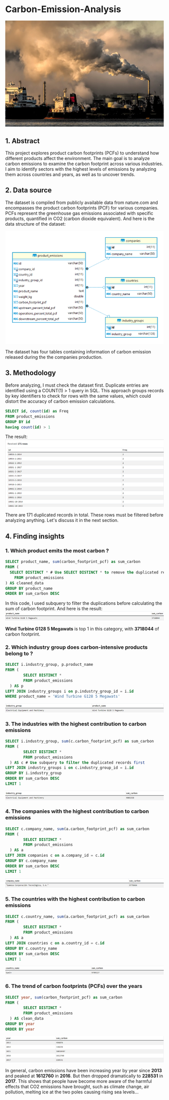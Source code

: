 # Carbon-Emission-Analysis
![](images/carbon_emission.jpg)
## 1. Abstract
This project explores product carbon footprints (PCFs) to understand how different products affect the environment. The main goal is to analyze carbon emissions to examine the carbon footprint across various industries. I aim to identify sectors with the highest levels of emissions by analyzing them across countries and years, as well as to uncover trends.

## 2. Data source
The dataset is compiled from publicly available data from nature.com and encompasses the product carbon footprints (PCF) for various companies. PCFs represent the greenhouse gas emissions associated with specific products, quantified in CO2 (carbon dioxide equivalent). And here is the data structure of the dataset:

![](images/data_structure.png)

The dataset has four tables containing information of carbon emission released during the the companies production.

## 3. Methodology
Before analyzing, I must check the dataset first. Duplicate entries are identified using a COUNT(1) > 1 query in SQL. This approach groups records by key identifiers to check for rows with the same values, which could distort the accuracy of carbon emission calculations.
```sql
SELECT id, count(id) as Freq
FROM product_emissions
GROUP BY id
having count(id) > 1
```
The result:
![](images/duplicated.png)

There are 171 duplicated records in total. These rows must be filtered before analyzing anything. Let's discuss it in the next section.

## 4. Finding insights
### 1. Which product emits the most carbon ?
```sql
SELECT product_name, sum(carbon_footprint_pcf) as sum_carbon
FROM (
  SELECT DISTINCT * # Use SELECT DISTINCT * to remove the duplicated records
	FROM product_emissions
) AS cleaned_data
GROUP BY product_name
ORDER BY sum_carbon DESC
```
In this code, I used subquery to filter the duplications before calculating the sum of carbon footprint. And here is the result:
![](images/top_1.png)

**Wind Turbine G128 5 Megawats** is top 1 in this category, with **3718044** of carbon footprint.

### 2. Which industry group does carbon-intensive products belong to ?
```sql
SELECT i.industry_group, p.product_name
FROM (
  		SELECT DISTINCT *
  		FROM product_emissions
  ) AS p
LEFT JOIN industry_groups i on p.industry_group_id = i.id
WHERE product_name = 'Wind Turbine G128 5 Megawats'
```
![](images/top_1_product.png)

### 3. The industries with the highest contribution to carbon emissions
```sql
SELECT i.industry_group, sum(c.carbon_footprint_pcf) as sum_carbon
FROM (
  		SELECT DISTINCT *
  		FROM product_emissions
  ) AS c # Use subquery to filter the duplicated records first
LEFT JOIN industry_groups i on c.industry_group_id = i.id
GROUP BY i.industry_group
ORDER BY sum_carbon DESC
LIMIT 1
```
![](images/top_1_industry.png)

### 4. The companies with the highest contribution to carbon emissions
```sql
SELECT c.company_name, sum(a.carbon_footprint_pcf) as sum_carbon
FROM (
  		SELECT DISTINCT *
  		FROM product_emissions
  ) AS a
LEFT JOIN companies c on a.company_id = c.id
GROUP BY c.company_name
ORDER BY sum_carbon DESC
LIMIT 1
```
![](images/top_1_company.png)

### 5. The countries with the highest contribution to carbon emissions
```sql
SELECT c.country_name, sum(a.carbon_footprint_pcf) as sum_carbon
FROM (
  		SELECT DISTINCT *
  		FROM product_emissions
  ) AS a
LEFT JOIN countries c on a.country_id = c.id
GROUP BY c.country_name
ORDER BY sum_carbon DESC
LIMIT 1
```
![](images/top_1_country.png)

### 6. The trend of carbon footprints (PCFs) over the years
```sql
SELECT year, sum(carbon_footprint_pcf) as sum_carbon
FROM (
  		SELECT DISTINCT *
  		FROM product_emissions
  ) AS clean_data
GROUP BY year
ORDER BY year
```
![](images/trend.png)

In general, carbon emissions have been increasing year by year since **2013** and peaked at **1612760** in **2016**. But then dropped dramatically to **228531** in **2017**. This shows that people have become more aware of the harmful effects that CO2 emissions have brought, such as climate change, air pollution, melting ice at the two poles causing rising sea levels...
